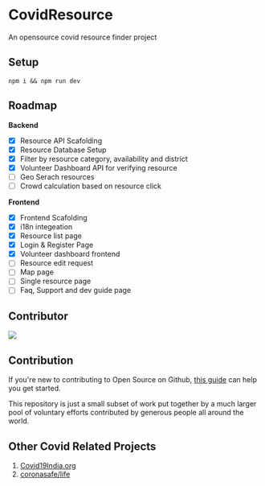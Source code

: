 # CovidResource
An opensource covid resource finder project

## Setup
```
npm i && npm run dev
```

## Roadmap

**Backend**
- [x] Resource API Scafolding
- [x] Resource Database Setup
- [x] Filter by resource category, availability and district
- [x] Volunteer Dashboard API for verifying resource
- [ ] Geo Serach resources
- [ ] Crowd calculation based on resource click

**Frontend**
- [x] Frontend Scafolding
- [x] i18n integeation
- [x] Resource list page
- [x] Login & Register Page
- [x] Volunteer dashboard frontend
- [ ] Resource edit request
- [ ] Map page
- [ ] Single resource page
- [ ] Faq, Support and dev guide page

## Contributor
<a href="https://github.com/jahidanowar/covidresource/graphs/contributors">
  <img src="https://contrib.rocks/image?repo=jahidanowar/covidresource" />
</a>

## Contribution
If you're new to contributing to Open Source on Github, [this guide](https://guides.github.com/activities/contributing-to-open-source/) can help you get started. 

This repository is just a small subset of work put together by a much larger pool of voluntary efforts contributed by generous people all around the world.

## Other Covid Related Projects
1. [Covid19India.org](https://github.com/covid19india/covid19india-react)
2. [coronasafe/life](https://github.com/coronasafe/life)